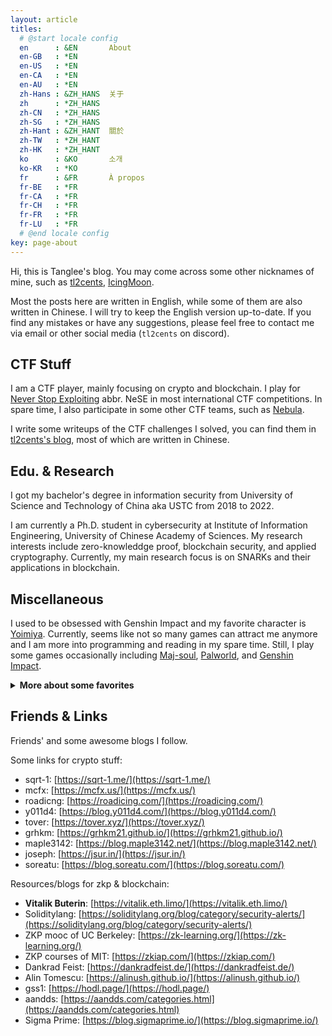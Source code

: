 ```yaml
---
layout: article
titles:
  # @start locale config
  en      : &EN       About
  en-GB   : *EN
  en-US   : *EN
  en-CA   : *EN
  en-AU   : *EN
  zh-Hans : &ZH_HANS  关于
  zh      : *ZH_HANS
  zh-CN   : *ZH_HANS
  zh-SG   : *ZH_HANS
  zh-Hant : &ZH_HANT  關於
  zh-TW   : *ZH_HANT
  zh-HK   : *ZH_HANT
  ko      : &KO       소개
  ko-KR   : *KO
  fr      : &FR       À propos
  fr-BE   : *FR
  fr-CA   : *FR
  fr-CH   : *FR
  fr-FR   : *FR
  fr-LU   : *FR
  # @end locale config
key: page-about
---
```


Hi, this is Tanglee's blog. You may come across some other nicknames of mine, such as [tl2cents](https://github.com/tl2cents), [IcingMoon](https://cryptohack.org/user/IcingMoon/).

Most the posts here are written in English, while some of them are also written in Chinese. I will try to keep the English version up-to-date. If you find any mistakes or have any suggestions, please feel free to contact me via email or other social media (`tl2cents` on discord).

## CTF Stuff

I am a CTF player, mainly focusing on crypto and blockchain. I play for [Never Stop Exploiting](https://nese.team/) abbr. NeSE in most international CTF competitions. In spare time, I also participate in some other CTF teams, such as [Nebula](https://ctftime.org/team/168863/).

I write some writeups of the CTF challenges I solved, you can find them in [tl2cents's blog](https://tl2cents.github.io/), most of which are written in Chinese. 

## Edu. & Research

I got my bachelor's degree in information security from University of Science and Technology of China aka USTC from 2018 to 2022.

I am currently a Ph.D. student in cybersecurity at Institute of Information Engineering, University of Chinese Academy of Sciences. My research interests include zero-knowleddge proof, blockchain security, and applied cryptography. Currently, my main research focus is on SNARKs and their applications in blockchain.

## Miscellaneous

I used to be obsessed with Genshin Impact and my favorite character is [Yoimiya](https://genshin.hoyoverse.com/en/character/inazuma?char=2). Currently, seems like not so many games can attract me anymore and I am more into programming and reading in my spare time. Still, I play some games occasionally including [Maj-soul](https://www.maj-soul.com/), [Palworld](https://store.steampowered.com/app/1623730/Palworld/), and [Genshin Impact](https://genshin.mihoyo.com/en/).

<details>
<summary><b>More about some favorites</b></summary>
<ul>
  <li>
    Songs recently falling into: <a href="https://www.youtube.com/watch?v=-h_yBTriuaY">24/7,365</a>
    <br>
    <iframe width="560" height="315" src="https://www.youtube.com/embed/-h_yBTriuaY?si=HjH467Vbo16TiH-J" title="YouTube video player" frameborder="0" allow="accelerometer; autoplay; clipboard-write; encrypted-media; gyroscope; picture-in-picture; web-share" referrerpolicy="strict-origin-when-cross-origin" allowfullscreen></iframe>
  </li>
  <li>
    Favorite Band: <a href="https://www.coldplay.com/">Coldplay</a>
    <br>
    <iframe width="560" height="315" src="https://www.youtube-nocookie.com/embed/igG7kfjTvVQ?si=gP4JbqTCRqZUNAdb" title="YouTube video player" frameborder="0" allow="accelerometer; autoplay; clipboard-write; encrypted-media; gyroscope; picture-in-picture; web-share" referrerpolicy="strict-origin-when-cross-origin" allowfullscreen></iframe>
  </li>
  <li>
    Favorite Male Singer: <a href="https://www.youtube.com/channel/UCYrPdQonkZ4sTE7_u14zVjg">Jay Chou</a>
    <br>
    <iframe width="560" height="315" src="https://www.youtube.com/embed/C12-p5eXPEw?si=QzjKCXGD6Pu7j3en" title="YouTube video player" frameborder="0" allow="accelerometer; autoplay; clipboard-write; encrypted-media; gyroscope; picture-in-picture; web-share" referrerpolicy="strict-origin-when-cross-origin" allowfullscreen></iframe>
    <!-- <iframe width="560" height="315" src="https://www.youtube.com/embed/IoCoIxkGkVw?si=vPnvDN1xdl0VNaVr" title="YouTube video player" frameborder="0" allow="accelerometer; autoplay; clipboard-write; encrypted-media; gyroscope; picture-in-picture; web-share" referrerpolicy="strict-origin-when-cross-origin" allowfullscreen></iframe> -->
  </li>
  <li>
    Favorite Female Singer: <a href="https://www.taylorswift.com/">Taylor Swift</a>
    <br>
    <iframe width="560" height="315" src="https://www.youtube.com/embed/HecuCs2qVlY?si=3GvX3GC5lqc6kYZX" title="YouTube video player" frameborder="0" allow="accelerometer; autoplay; clipboard-write; encrypted-media; gyroscope; picture-in-picture; web-share" referrerpolicy="strict-origin-when-cross-origin" allowfullscreen></iframe>
    <!-- <iframe width="560" height="315" src="https://www.youtube.com/embed/cMPEd8m79Hw?si=ZVJAwmO8tVkl8qjL" title="YouTube video player" frameborder="0" allow="accelerometer; autoplay; clipboard-write; encrypted-media; gyroscope; picture-in-picture; web-share" referrerpolicy="strict-origin-when-cross-origin" allowfullscreen></iframe> -->
  </li>
  <li>
    Favorite Movies: <a href="https://www.imdb.com/title/tt0046250/">Roman Holiday</a> by William Wyler, <a href="https://www.imdb.com/title/tt0146271/">April Story</a> by Shunji Iwai, <a href="https://www.imdb.com/title/tt0120731/">The Legend of 1900</a> by Giuseppe Tornatore...
  </li>
</ul>
</details>

## Friends & Links

Friends' and some awesome blogs I follow.

Some links for crypto stuff:

- sqrt-1: [https://sqrt-1.me/](https://sqrt-1.me/)
- mcfx: [https://mcfx.us/](https://mcfx.us/)
- roadicng: [https://roadicing.com/](https://roadicing.com/)
- y011d4: [https://blog.y011d4.com/](https://blog.y011d4.com/)
- tover: [https://tover.xyz/](https://tover.xyz/)
- grhkm: [https://grhkm21.github.io/](https://grhkm21.github.io/)
- maple3142: [https://blog.maple3142.net/](https://blog.maple3142.net/)
- joseph: [https://jsur.in/](https://jsur.in/)
- soreatu: [https://blog.soreatu.com/](https://blog.soreatu.com/)


Resources/blogs for zkp & blockchain:

- **Vitalik Buterin**: [https://vitalik.eth.limo/](https://vitalik.eth.limo/)
- Soliditylang: [https://soliditylang.org/blog/category/security-alerts/](https://soliditylang.org/blog/category/security-alerts/)
- ZKP mooc of UC Berkeley: [https://zk-learning.org/](https://zk-learning.org/)
- ZKP courses of MIT: [https://zkiap.com/](https://zkiap.com/)
- Dankrad Feist: [https://dankradfeist.de/](https://dankradfeist.de/)
- Alin Tomescu: [https://alinush.github.io/](https://alinush.github.io/)
- gss1: [https://hodl.page/](https://hodl.page/)
- aandds: [https://aandds.com/categories.html](https://aandds.com/categories.html)
- Sigma Prime: [https://blog.sigmaprime.io/](https://blog.sigmaprime.io/)
